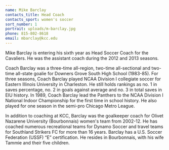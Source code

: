 ```yaml
---
name: Mike Barclay
contacts_title: Head Coach
contacts_sport: women's soccer
sort_number: 1
portrait: uploads/m-barclay.jpg
phone: 815‑802‑8618
email: mbarclay@kcc.edu
---
```


Mike Barclay is entering his sixth year as Head Soccer Coach for the Cavaliers. He was the assistant coach during the 2012 and 2013 seasons.

Coach Barclay was a three-time all-region, two-time all-sectional and two-time all-state goalie for Downers Grove South High School (1983-85). For three seasons, Coach Barclay played NCAA Division I collegiate soccer for Eastern Illinois University in Charleston. He still holds rankings as no. 1 in saves percentage, no. 2 in goals against average and no. 3 in total saves in EIU history. In 1989, Coach Barclay lead the Panthers to the NCAA Division I National Indoor Championship for the first time in school history. He also played for one season in the semi-pro Chicago Metro League.

In addition to coaching at KCC, Barclay was the goalkeeper coach for Olivet Nazarene University (Bourbonnais) women's team from 2002-12. He has coached numerous recreational teams for Dynamo Soccer and travel teams for Southland Strikers FC for more than 16 years. Barclay has a U.S. Soccer Federation (USSF) “E” certification. He resides in Bourbonnais, with his wife Tammie and their five children.
